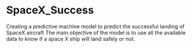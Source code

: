 # SpaceX_Success
Creating a predictive machine model to predict the successful landing of SpaceX aircraft
The main objective of the model is to use all the available data to know if a space X ship will land safely or not. 
